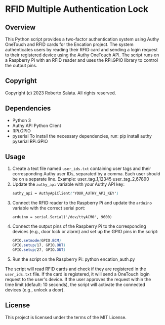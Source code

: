 # RFID Multiple Authentication Lock

## Overview

This Python script provides a two-factor authentication system using Authy OneTouch and RFID cards for the Encation project. The system authenticates users by reading their RFID card and sending a login request to their registered device using the Authy OneTouch API. The script runs on a Raspberry Pi with an RFID reader and uses the RPi.GPIO library to control the output pins.

## Copyright

Copyright (c) 2023 Roberto Salata. All rights reserved.

## Dependencies
- Python 3
- Authy API Python Client
- RPi.GPIO
- pyserial
To install the necessary dependencies, run:
	pip install authy pyserial RPi.GPIO

## Usage
1. Create a text file named `user_ids.txt` containing user tags and their corresponding Authy user IDs, separated by a comma. Each user should be on a separate line. Example:
		user_tag_1,12345
		user_tag_2,67890
2. Update the `authy_api` variable with your Authy API key:
	```scss
	authy_api = AuthyApiClient('YOUR_AUTHY_API_KEY')
	```
3. Connect the RFID reader to the Raspberry Pi and update the `arduino` variable with the correct serial port:
	```Arduino
	arduino = serial.Serial('/dev/ttyACM0', 9600)
	```
4. Connect the output pins of the Raspberry Pi to the corresponding devices (e.g., door lock or alarm) and set up the GPIO pins in the script:
	```scss
	GPIO.setmode(GPIO.BCM)
	GPIO.setup(17, GPIO.OUT)
	GPIO.setup(27, GPIO.OUT)
	```
5. Run the script on the Raspberry Pi:
		python encation_auth.py

The script will read RFID cards and check if they are registered in the `user_ids.txt` file. If the card is registered, it will send a OneTouch login request to the user's device. If the user approves the request within the time limit (default: 10 seconds), the script will activate the connected devices (e.g., unlock a door).

## License

This project is licensed under the terms of the MIT License.
